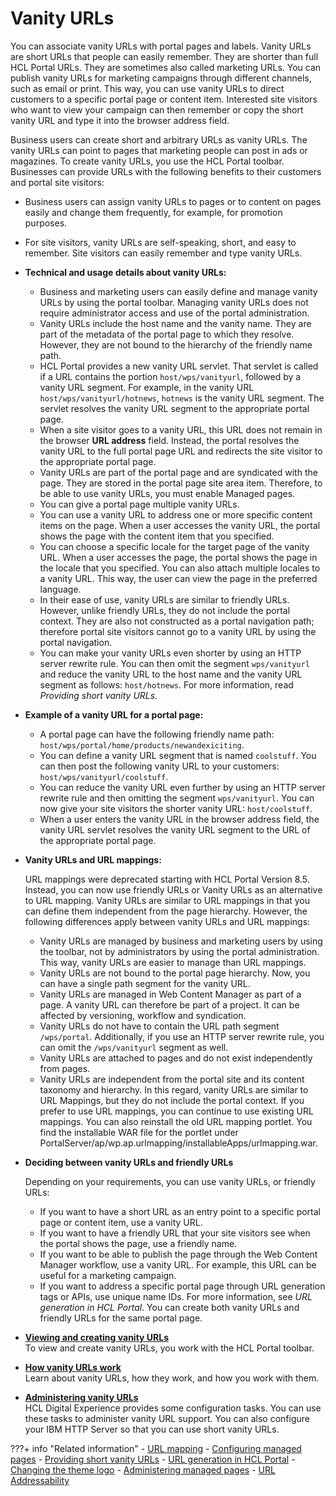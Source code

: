 # Vanity URLs

You can associate vanity URLs with portal pages and labels. Vanity URLs are short URLs that people can easily remember. They are shorter than full HCL Portal URLs. They are sometimes also called marketing URLs. You can publish vanity URLs for marketing campaigns through different channels, such as email or print. This way, you can use vanity URLs to direct customers to a specific portal page or content item. Interested site visitors who want to view your campaign can then remember or copy the short vanity URL and type it into the browser address field.

Business users can create short and arbitrary URLs as vanity URLs. The vanity URLs can point to pages that marketing people can post in ads or magazines. To create vanity URLs, you use the HCL Portal toolbar. Businesses can provide URLs with the following benefits to their customers and portal site visitors:

-   Business users can assign vanity URLs to pages or to content on pages easily and change them frequently, for example, for promotion purposes.
-   For site visitors, vanity URLs are self-speaking, short, and easy to remember. Site visitors can easily remember and type vanity URLs.

-   **Technical and usage details about vanity URLs:**

    -   Business and marketing users can easily define and manage vanity URLs by using the portal toolbar. Managing vanity URLs does not require administrator access and use of the portal administration.
    -   Vanity URLs include the host name and the vanity name. They are part of the metadata of the portal page to which they resolve. However, they are not bound to the hierarchy of the friendly name path.
    -   HCL Portal provides a new vanity URL servlet. That servlet is called if a URL contains the portion `host/wps/vanityurl`, followed by a vanity URL segment. For example, in the vanity URL `host/wps/vanityurl/hotnews`, `hotnews` is the vanity URL segment. The servlet resolves the vanity URL segment to the appropriate portal page.
    -   When a site visitor goes to a vanity URL, this URL does not remain in the browser **URL address** field. Instead, the portal resolves the vanity URL to the full portal page URL and redirects the site visitor to the appropriate portal page.
    -   Vanity URLs are part of the portal page and are syndicated with the page. They are stored in the portal page site area item. Therefore, to be able to use vanity URLs, you must enable Managed pages.
    -   You can give a portal page multiple vanity URLs.
    -   You can use a vanity URL to address one or more specific content items on the page. When a user accesses the vanity URL, the portal shows the page with the content item that you specified.
    -   You can choose a specific locale for the target page of the vanity URL. When a user accesses the page, the portal shows the page in the locale that you specified. You can also attach multiple locales to a vanity URL. This way, the user can view the page in the preferred language.
    -   In their ease of use, vanity URLs are similar to friendly URLs. However, unlike friendly URLs, they do not include the portal context. They are also not constructed as a portal navigation path; therefore portal site visitors cannot go to a vanity URL by using the portal navigation.
    -   You can make your vanity URLs even shorter by using an HTTP server rewrite rule. You can then omit the segment `wps/vanityurl` and reduce the vanity URL to the host name and the vanity URL segment as follows: `host/hotnews`. For more information, read *Providing short vanity URLs*.

-   **Example of a vanity URL for a portal page:**

    -   A portal page can have the following friendly name path: `host/wps/portal/home/products/newandexiciting`.
    -   You can define a vanity URL segment that is named `coolstuff`. You can then post the following vanity URL to your customers: `host/wps/vanityurl/coolstuff`.
    -   You can reduce the vanity URL even further by using an HTTP server rewrite rule and then omitting the segment `wps/vanityurl`. You can now give your site visitors the shorter vanity URL: `host/coolstuff`.
    -   When a user enters the vanity URL in the browser address field, the vanity URL servlet resolves the vanity URL segment to the URL of the appropriate portal page.

-   **Vanity URLs and URL mappings:**

    URL mappings were deprecated starting with HCL Portal Version 8.5. Instead, you can now use friendly URLs or Vanity URLs as an alternative to URL mapping. Vanity URLs are similar to URL mappings in that you can define them independent from the page hierarchy. However, the following differences apply between vanity URLs and URL mappings:

    -   Vanity URLs are managed by business and marketing users by using the toolbar, not by administrators by using the portal administration. This way, vanity URLs are easier to manage than URL mappings.
    -   Vanity URLs are not bound to the portal page hierarchy. Now, you can have a single path segment for the vanity URL.
    -   Vanity URLs are managed in Web Content Manager as part of a page. A vanity URL can therefore be part of a project. It can be affected by versioning, workflow and syndication.
    -   Vanity URLs do not have to contain the URL path segment `/wps/portal`. Additionally, if you use an HTTP server rewrite rule, you can omit the `/wps/vanityurl` segment as well.
    -   Vanity URLs are attached to pages and do not exist independently from pages.
    -   Vanity URLs are independent from the portal site and its content taxonomy and hierarchy. In this regard, vanity URLs are similar to URL Mappings, but they do not include the portal context.
    If you prefer to use URL mappings, you can continue to use existing URL mappings. You can also reinstall the old URL mapping portlet. You find the installable WAR file for the portlet under PortalServer/ap/wp.ap.urlmapping/installableApps/urlmapping.war.

-   **Deciding between vanity URLs and friendly URLs**

    Depending on your requirements, you can use vanity URLs, or friendly URLs:

    -   If you want to have a short URL as an entry point to a specific portal page or content item, use a vanity URL.
    -   If you want to have a friendly URL that your site visitors see when the portal shows the page, use a friendly name.
    -   If you want to be able to publish the page through the Web Content Manager workflow, use a vanity URL. For example, this URL can be useful for a marketing campaign.
    -   If you want to address a specific portal page through URL generation tags or APIs, use unique name IDs. For more information, see *URL generation in HCL Portal*.
    You can create both vanity URLs and friendly URLs for the same portal page.


-   **[Viewing and creating vanity URLs](van_url_create.md)**  
To view and create vanity URLs, you work with the HCL Portal toolbar.
-   **[How vanity URLs work](van_url_work.md)**  
Learn about vanity URLs, how they work, and how you work with them.
-   **[Administering vanity URLs](../vanity_url/adm_vanity_url/index.md)**  
HCL Digital Experience provides some configuration tasks. You can use these tasks to administer vanity URL support. You can also configure your IBM HTTP Server so that you can use short vanity URLs.


???+ info "Related information"
    - [URL mapping](../../../deployment/manage/config_portal_behavior/adurlmap.md)
    - [Configuring managed pages](../../wcm_authoring/authoring_portlet/content_management_artifacts/pages/managed_pages/cfg_managed_pages/index.md)
    - [Providing short vanity URLs](../vanity_url/adm_vanity_url/van_url_short.md)
    - [URL generation in HCL Portal](../../../extend_dx/apis/url_generation/index.md)
    - [Changing the theme logo](../../.././build_sites/themes_skins/customizing_theme/theme_logo/index.md)
    - [Administering managed pages](../../wcm_authoring/authoring_portlet/content_management_artifacts/pages/managed_pages/advadmin_managedpages/index.md)
    - [URL Addressability](../../../build_sites/create_sites/url_addressing/index.md)

